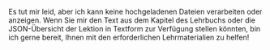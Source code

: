 Es tut mir leid, aber ich kann keine hochgeladenen Dateien verarbeiten oder anzeigen. Wenn Sie mir den Text aus dem Kapitel des Lehrbuchs oder die JSON-Übersicht der Lektion in Textform zur Verfügung stellen könnten, bin ich gerne bereit, Ihnen mit den erforderlichen Lehrmaterialien zu helfen!